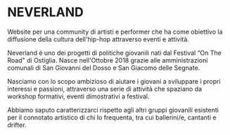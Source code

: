 # NEVERLAND
Website per una community di artisti e performer che ha come obiettivo la diffusione della cultura dell'hip-hop attraverso eventi e attività.

Neverland è uno dei progetti di politiche giovanili nati dal Festival “On The Road" di Ostiglia. Nasce nell'Ottobre 2018 grazie alle amministrazioni comunali di San Giovanni del Dosso e San Giacomo delle Segnate.

Nasciamo con lo scopo ambizioso di aiutare i giovani a sviluppare i propri interessi e passioni, attraverso una serie di attività che spaziano da workshop formativi, eventi dimostrativi a festival.

Abbiamo saputo caratterizzarci rispetto agli altri gruppi giovanili esistenti per il connotato artistico di chi lo frequenta, tra cui ballerini/e, cantanti e drifter.